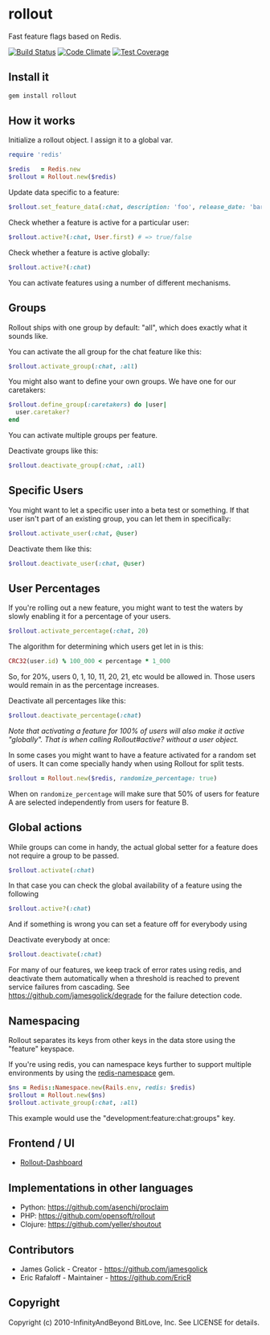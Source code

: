 # rollout

Fast feature flags based on Redis.

[![Build Status](https://travis-ci.org/fetlife/rollout.svg?branch=master)](https://travis-ci.org/fetlife/rollout)
[![Code Climate](https://codeclimate.com/github/fetlife/rollout/badges/gpa.svg)](https://codeclimate.com/github/fetlife/rollout)
[![Test Coverage](https://codeclimate.com/github/fetlife/rollout/badges/coverage.svg)](https://codeclimate.com/github/fetlife/rollout/coverage)

## Install it

```bash
gem install rollout
```

## How it works

Initialize a rollout object. I assign it to a global var.

```ruby
require 'redis'

$redis   = Redis.new
$rollout = Rollout.new($redis)
```

Update data specific to a feature:

```ruby
$rollout.set_feature_data(:chat, description: 'foo', release_date: 'bar', whatever: 'baz')
```

Check whether a feature is active for a particular user:

```ruby
$rollout.active?(:chat, User.first) # => true/false
```

Check whether a feature is active globally:

```ruby
$rollout.active?(:chat)
```

You can activate features using a number of different mechanisms.

## Groups

Rollout ships with one group by default: "all", which does exactly what it
sounds like.

You can activate the all group for the chat feature like this:

```ruby
$rollout.activate_group(:chat, :all)
```

You might also want to define your own groups. We have one for our caretakers:

```ruby
$rollout.define_group(:caretakers) do |user|
  user.caretaker?
end
```

You can activate multiple groups per feature.

Deactivate groups like this:

```ruby
$rollout.deactivate_group(:chat, :all)
```

## Specific Users

You might want to let a specific user into a beta test or something. If that
user isn't part of an existing group, you can let them in specifically:

```ruby
$rollout.activate_user(:chat, @user)
```

Deactivate them like this:

```ruby
$rollout.deactivate_user(:chat, @user)
```

## User Percentages

If you're rolling out a new feature, you might want to test the waters by
slowly enabling it for a percentage of your users.

```ruby
$rollout.activate_percentage(:chat, 20)
```

The algorithm for determining which users get let in is this:

```ruby
CRC32(user.id) % 100_000 < percentage * 1_000
```

So, for 20%, users 0, 1, 10, 11, 20, 21, etc would be allowed in. Those users
would remain in as the percentage increases.

Deactivate all percentages like this:

```ruby
$rollout.deactivate_percentage(:chat)
```

_Note that activating a feature for 100% of users will also make it active
"globally". That is when calling Rollout#active? without a user object._

In some cases you might want to have a feature activated for a random set of
users. It can come specially handy when using Rollout for split tests.

```ruby
$rollout = Rollout.new($redis, randomize_percentage: true)
```

When on `randomize_percentage` will make sure that 50% of users for feature A
are selected independently from users for feature B.

## Global actions

While groups can come in handy, the actual global setter for a feature does not require a group to be passed.

```ruby
$rollout.activate(:chat)
```

In that case you can check the global availability of a feature using the following

```ruby
$rollout.active?(:chat)
```

And if something is wrong you can set a feature off for everybody using

Deactivate everybody at once:

```ruby
$rollout.deactivate(:chat)
```

For many of our features, we keep track of error rates using redis, and
deactivate them automatically when a threshold is reached to prevent service
failures from cascading. See https://github.com/jamesgolick/degrade for the
failure detection code.

## Namespacing

Rollout separates its keys from other keys in the data store using the
"feature" keyspace.

If you're using redis, you can namespace keys further to support multiple
environments by using the
[redis-namespace](https://github.com/resque/redis-namespace) gem.

```ruby
$ns = Redis::Namespace.new(Rails.env, redis: $redis)
$rollout = Rollout.new($ns)
$rollout.activate_group(:chat, :all)
```

This example would use the "development:feature:chat:groups" key.

## Frontend / UI

* [Rollout-Dashboard](https://github.com/fiverr/rollout_dashboard/)

## Implementations in other languages

*   Python: https://github.com/asenchi/proclaim
*   PHP: https://github.com/opensoft/rollout
*   Clojure: https://github.com/yeller/shoutout


## Contributors

*   James Golick - Creator - https://github.com/jamesgolick
*   Eric Rafaloff - Maintainer - https://github.com/EricR


## Copyright

Copyright (c) 2010-InfinityAndBeyond BitLove, Inc. See LICENSE for details.
